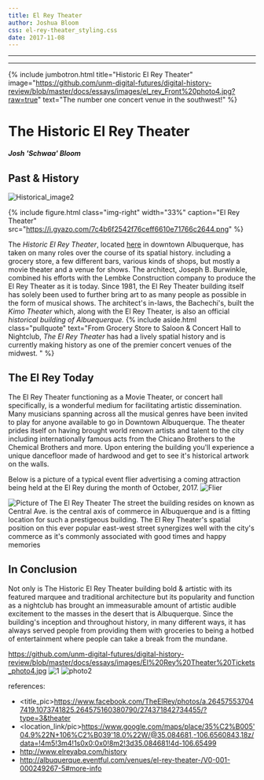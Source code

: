 ```yaml
---
title: El Rey Theater
author: Joshua Bloom
css: el-rey-theater_styling.css
date: 2017-11-08
---
```


---
---

{% include jumbotron.html
title="Historic El Rey Theater"
image="https://github.com/unm-digital-futures/digital-history-review/blob/master/docs/essays/images/el_rey_Front%20photo4.jpg?raw=true"
text="The number one concert venue in the southwest!"
%}

# The Historic El Rey Theater
***Josh 'Schwaa' Bloom***


## **Past & History**
![Historical_image2](https://i.gyazo.com/7c4b6f2542f76ceff6610e71766c2644.png)

{% include figure.html
  class="img-right"
  width="33%"
  caption="El Rey Theater"
  src="https://i.gyazo.com/7c4b6f2542f76ceff6610e71766c2644.png"
%}

The *Historic El Rey Theater*, located [here](https://www.google.com/maps/place/The+Historic+El+Rey+Theater/@35.0849752,-106.6570599,17z/data=!4m16!1m10!4m9!1m6!1m2!1s0x87220cc724858d49:0x1b073e188c728dc!2sThe+Historic+El+Rey+Theater,+Central+Avenue+Southwest,+Albuquerque,+NM!2m2!1d-106.6550065!2d35.0846877!1m1!4e1!3m4!1s0x87220cc724858d49:0x1b073e188c728dc!8m2!3d35.0846877!4d-106.6550065) in downtown Albuquerque, has taken on many roles over the course of its spatial history. including a grocery store, a few different bars, various kinds of shops, but mostly a movie theater and a venue for shows. The architect, Joseph B. Burwinkle, combined his efforts with the Lembke Construction company to produce the El Rey Theater as it is today. Since 1981, the El Rey Theater building itself has solely been used to further bring art to as many people as possible in the form of musical shows. The architect's in-laws, the Bachechi's, built the *Kimo Theater* which, along with the El Rey Theater, is also an official *historical building of Albuequerque.*
{% include aside.html
  class="pullquote"
  text="From Grocery Store to Saloon & Concert Hall to Nightclub, *The El Rey Theater* has had a lively spatial history and is currently making history as one of the premier concert venues of the midwest. "
  %}


## **The El Rey Today**
The El Rey Theater functioning as a Movie Theater, or concert hall specifically, is a wonderful medium for facilitating artistic dissemination. Many musicians spanning across all the musical genres have been invited to play for anyone available to go in Downtown Albuquerque. The theater prides itself on having brought world renown artists and talent to the city including internationally famous acts from the Chicano Brothers to the Chemical Brothers and more. Upon entering the building you'll experience a unique dancefloor made of hardwood and get to see it's historical artwork on the walls.

Below is a picture of a typical event flier advertising a coming attraction being held at the El Rey during the month of October, 2017.
![Flier](https://github.com/unm-digital-futures/digital-history-review/blob/master/docs/essays/images/El%20Rey%20Theater_flier_photo5.jpg?raw=true)



![Picture of The El Rey Theater](http://cinematreasures.org/theaters/743)
The street the building resides on known as Central Ave. is the central axis of commerce in Albuquerque and is a fitting location for such a prestigeous building. The El Rey Theater's spatial position on this ever popular east-west street synergizes well with the city's commerce as it's commonly associated with good times and happy memories 

## **In Conclusion**
  
Not only is The Historic El Rey Theater building bold & artistic with its featured marquee and traditional architecture but its popularity and function as a nightclub has brought an immeasurable amount of artistic audible excitement to the masses in the desert that is Albuquerque. Since the building's inception and throughout history, in many different ways, it has always served people from providing them with groceries to being a hotbed of entertainment where people can take a break from the mundane.
  

https://github.com/unm-digital-futures/digital-history-review/blob/master/docs/essays/images/El%20Rey%20Theater%20Tickets_photo4.jpg
![1](https://github.com/unm-digital-futures/digital-history-review/blob/master/docs/essays/images/El%20Rey%20Theater%20Tickets_photo4.jpg)
<photo3>
![photo2](https://i.gyazo.com/7c4b6f2542f76ceff6610e71766c2644.png)

references:
* <title_pic>https://www.facebook.com/TheElRey/photos/a.264575537047419.1073741825.264575160380790/274371842734455/?type=3&theater
* <location_link/pic>https://www.google.com/maps/place/35%C2%B005'04.9%22N+106%C2%B039'18.0%22W/@35.084681,-106.6560843,18z/data=!4m5!3m4!1s0x0:0x0!8m2!3d35.084681!4d-106.65499
* <history info>http://www.elreyabq.com/history
* <current events>http://albuquerque.eventful.com/venues/el-rey-theater-/V0-001-000249267-5#more-info
